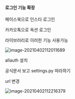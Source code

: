 #### 로그인 기능 확장

페이스북으로 인스타 로그인

카카오톡으로 옥션 로그인



라이브러리로 이러한 기능 사용가능

![image-20210402112011689](C:\Users\na0i\AppData\Roaming\Typora\typora-user-images\image-20210402112011689.png)

allauth 설치



공식문서 보고 settings.py 따라하기

url 변경

![image-20210402112216379](C:\Users\na0i\AppData\Roaming\Typora\typora-user-images\image-20210402112216379.png)
